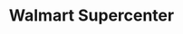 ---
title: "Walmart Supercenter"
url: /queensbury/walmart-supercenter-quaker-ridge-boulevard/
shop: supermarket
---